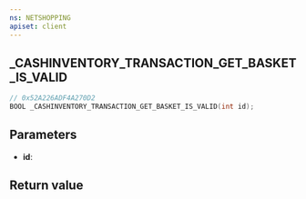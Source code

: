 ```yaml
---
ns: NETSHOPPING
apiset: client
---
```

## _CASHINVENTORY_TRANSACTION_GET_BASKET_IS_VALID

```c
// 0x52A226ADF4A270D2
BOOL _CASHINVENTORY_TRANSACTION_GET_BASKET_IS_VALID(int id);
```


## Parameters
* **id**:

## Return value

